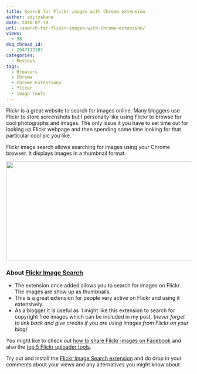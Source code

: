 ```yaml
---
title: Search for Flickr images with Chrome extension
author: adityakane
date: 2010-07-19
url: /search-for-flickr-images-with-chrome-extension/
views:
  - 98
dsq_thread_id:
  - 2947112187
categories:
  - Reviews
tags:
  - Browsers
  - Chrome
  - Chrome Extensions
  - flickr
  - image tools
---
```

Flickr is a great website to search for images online. Many bloggers use Flickr to store screenshots but I personally like using Flickr to browse for cool photographs and images. The only issue it you have to set time out for looking up Flickr webpage and then spending some time looking for that particular cool pic you like.

Flickr image search allows searching for images using your Chrome browser. It displays images in a thumbnail format.

<a rel="attachment wp-att-28414" href="http://devilsworkshop.org/search-for-flickr-images-with-chrome-extension/flickr_image_search_extension/"><img class="aligncenter size-full wp-image-28414" title="flickr_image_search_extension" src="http://cdn.devilsworkshop.org/files/2010/07/flickr_image_search_extension.png" alt="" width="550" height="269" /></a>

### **About <a href="https://chrome.google.com/extensions/detail/pbpogdhonokpiifbfcakennkdidlagfo" onclick="_gaq.push(['_trackEvent', 'outbound-article', 'https://chrome.google.com/extensions/detail/pbpogdhonokpiifbfcakennkdidlagfo', 'Flickr Image Search']);" >Flickr Image Search</a>**

  * The extension once added allows you to search for images on Flickr. The images are show up as thumbnails.
  * This is a great extension for people very active on Flickr and using it extensively.
  * As a blogger it is useful as  I might like this extension to search for copyright free images which can be included in my post. (*never forget to link back and give credits if you are using images from Flickr on your blog*)

You might like to check out <a href="http://fbknol.com/share-flickr-photos-on-facebook/" onclick="_gaq.push(['_trackEvent', 'outbound-article', 'http://fbknol.com/share-flickr-photos-on-facebook/', 'how to share Flickr images on Facebook']);" >how to share Flickr images on Facebook</a> and also the [top 5 Flickr uploader tools][1].

Try out and install the <a href="https://chrome.google.com/extensions/detail/pbpogdhonokpiifbfcakennkdidlagfo" onclick="_gaq.push(['_trackEvent', 'outbound-article', 'https://chrome.google.com/extensions/detail/pbpogdhonokpiifbfcakennkdidlagfo', 'Flickr Image Search extension']);" >Flickr Image Search extension</a> and do drop in your comments about your views and any alternatives you might know about.

 [1]: http://devilsworkshop.org/top-5-flickr-upload-tools/ "top 5 Flickr uploader tools"
